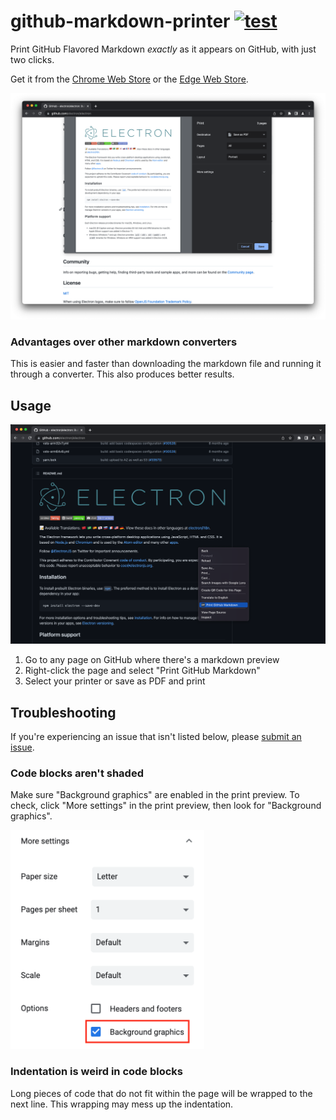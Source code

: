 # github-markdown-printer [![test](https://github.com/jerry1100/github-markdown-printer/actions/workflows/test-markdown.yml/badge.svg)](https://github.com/jerry1100/github-markdown-printer/actions/workflows/test-markdown.yml)

Print GitHub Flavored Markdown _exactly_ as it appears on GitHub, with just two clicks.

Get it from the [Chrome Web Store](https://chrome.google.com/webstore/detail/github-markdown-printer/fehpdlpmcegfpbkgcnaleindodeegapk) or the [Edge Web Store](https://microsoftedge.microsoft.com/addons/detail/github-markdown-printer/njdhaokfdmnighagdlhbfpkmcgojljcl).

![GitHub Markdown Printer demo image](./img/demo.png)

### Advantages over other markdown converters

This is easier and faster than downloading the markdown file and running it through a converter. This also produces better results.

## Usage

![GitHub Markdown Printer usage](./img/usage.png)

1. Go to any page on GitHub where there's a markdown preview
2. Right-click the page and select "Print GitHub Markdown"
3. Select your printer or save as PDF and print

## Troubleshooting

If you're experiencing an issue that isn't listed below, please [submit an issue](https://github.com/jerry1100/github-markdown-printer/issues/new).

### Code blocks aren't shaded

Make sure "Background graphics" are enabled in the print preview. To check, click "More settings" in the print preview, then look for "Background graphics".

<img src="./img/background-graphics.png" height="350" alt="Background graphics setting" />

### Indentation is weird in code blocks

Long pieces of code that do not fit within the page will be wrapped to the next line. This wrapping may mess up the indentation.
